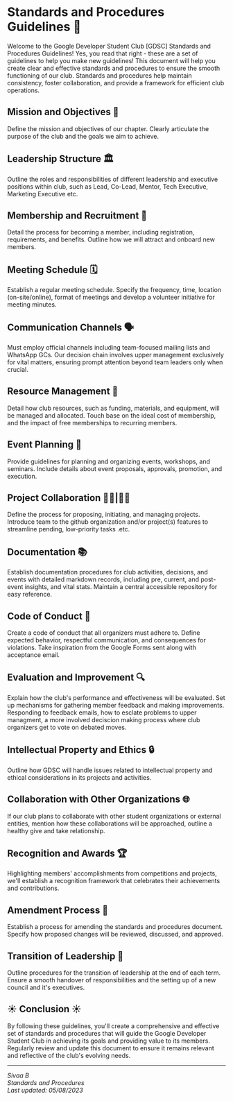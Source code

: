 # Standards and Procedures Guidelines 📜

Welcome to the Google Developer Student Club [GDSC] Standards and Procedures Guidelines! Yes, you read that right - these are a set of guidelines to help you make new guidelines! This document will help you create clear and effective standards and procedures to ensure the smooth functioning of our club. Standards and procedures help maintain consistency, foster collaboration, and provide a framework for efficient club operations.

## **Mission and Objectives 🎯**

Define the mission and objectives of our chapter. Clearly articulate the purpose of the club and the goals we aim to achieve.

## **Leadership Structure 🏛**

Outline the roles and responsibilities of different leadership and executive positions within club, such as Lead, Co-Lead, Mentor, Tech Executive, Marketing Executive etc.

## **Membership and Recruitment 📢**

Detail the process for becoming a member, including registration, requirements, and benefits. Outline how we will attract and onboard new members.

## **Meeting Schedule 🗓**

Establish a regular meeting schedule. Specify the frequency, time, location (on-site/online), format of meetings and develop a volunteer initiative for meeting minutes. 

## **Communication Channels 🗣**

Must employ official channels including team-focused mailing lists and WhatsApp GCs. Our decision chain involves upper management exclusively for vital matters, ensuring prompt attention beyond team leaders only when crucial.

## **Resource Management 💼**

Detail how club resources, such as funding, materials, and equipment, will be managed and allocated. Touch base on the ideal cost of membership, and the impact of free memberships to recurring members. 


## **Event Planning 📌**

Provide guidelines for planning and organizing events, workshops, and seminars. Include details about event proposals, approvals, promotion, and execution.

## **Project Collaboration 👨‍💻|👩‍💻**

Define the process for proposing, initiating, and managing projects. Introduce team to the github organization and/or project(s) features to streamline pending, low-priority tasks .etc. 

## **Documentation 📚**

Establish documentation procedures for club activities, decisions, and events with detailed markdown records, including pre, current, and post-event insights, and vital stats. Maintain a central accessible repository for easy reference.

## **Code of Conduct 🌟**

Create a code of conduct that all organizers must adhere to. Define expected behavior, respectful communication, and consequences for violations. Take inspiration from the Google Forms sent along with acceptance email.

## **Evaluation and Improvement 🔍**

Explain how the club's performance and effectiveness will be evaluated. Set up mechanisms for gathering member feedback and making improvements. Responding to feedback emails, how to esclate problems to upper managment, a more involved deciscion making process where club organizers get to vote on debated moves. 

## **Intellectual Property and Ethics 🔒**

Outline how GDSC will handle issues related to intellectual property and ethical considerations in its projects and activities.

## **Collaboration with Other Organizations 🌐**

If our club plans to collaborate with other student organizations or external entities, mention how these collaborations will be approached, outline a healthy give and take relationship. 

## **Recognition and Awards 🏆**

Highlighting members' accomplishments from competitions and projects, we'll establish a recognition framework that celebrates their achievements and contributions.

## **Amendment Process 🔄**

Establish a process for amending the standards and procedures document. Specify how proposed changes will be reviewed, discussed, and approved.

## **Transition of Leadership 🤝**

Outline procedures for the transition of leadership at the end of each term. Ensure a smooth handover of responsibilities and the setting up of a new council and it's executives. 

## **☀️ Conclusion ☀️**

By following these guidelines, you'll create a comprehensive and effective set of standards and procedures that will guide the Google Developer Student Club in achieving its goals and providing value to its members. Regularly review and update this document to ensure it remains relevant and reflective of the club's evolving needs.

****
   
_Sivaa B_   
_Standards and Procedures_    
_Last updated: 05/08/2023_

